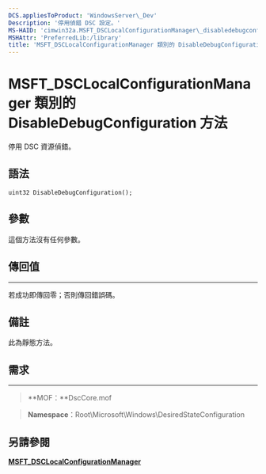 ```yaml
---
DCS.appliesToProduct: 'WindowsServer\_Dev'
Description: '停用偵錯 DSC 設定。'
MS-HAID: 'cimwin32a.MSFT_DSCLocalConfigurationManager\_disabledebugconfiguration'
MSHAttr: 'PreferredLib:/library'
title: 'MSFT_DSCLocalConfigurationManager 類別的 DisableDebugConfiguration 方法'
---
```


# MSFT_DSCLocalConfigurationManager 類別的 DisableDebugConfiguration 方法

停用 DSC 資源偵錯。

語法
------

```mof
uint32 DisableDebugConfiguration();
```

參數
----------

這個方法沒有任何參數。

## 傳回值
------------

若成功即傳回零；否則傳回錯誤碼。

## 備註

此為靜態方法。

## 需求
------------
>**MOF：**DscCore.mof

>**Namespace**：Root\Microsoft\Windows\DesiredStateConfiguration


## 另請參閱


[**MSFT_DSCLocalConfigurationManager**](msft-dsclocalconfigurationmanager.md)

 

 





<!--HONumber=Apr16_HO2-->


